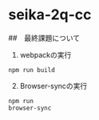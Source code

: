 # seika-2q-cc

##　最終課題について

1. webpackの実行

```
npm run build

```

2. Browser-syncの実行

```
npm run
browser-sync
```

